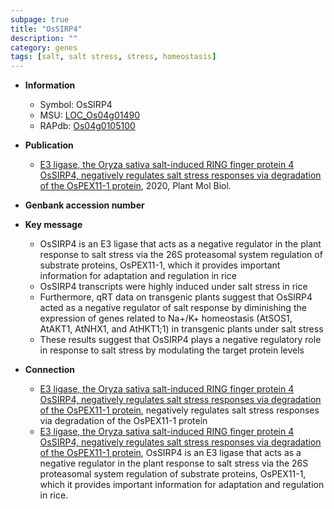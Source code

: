 ```yaml
---
subpage: true
title: "OsSIRP4"
description: ""
category: genes
tags: [salt, salt stress, stress, homeostasis]
---
```


* **Information**  
    + Symbol: OsSIRP4  
    + MSU: [LOC_Os04g01490](http://rice.plantbiology.msu.edu/cgi-bin/ORF_infopage.cgi?orf=LOC_Os04g01490)  
    + RAPdb: [Os04g0105100](http://rapdb.dna.affrc.go.jp/viewer/gbrowse_details/irgsp1?name=Os04g0105100)  

* **Publication**  
    + [E3 ligase, the Oryza sativa salt-induced RING finger protein 4 OsSIRP4, negatively regulates salt stress responses via degradation of the OsPEX11-1 protein](http://www.ncbi.nlm.nih.gov/pubmed?term=E3+ligase,+the+Oryza+sativa+salt-induced+RING+finger+protein+4+OsSIRP4,+negatively+regulates+salt+stress+responses+via+degradation+of+the+OsPEX11-1+protein%5BTitle%5D), 2020, Plant Mol Biol.

* **Genbank accession number**  

* **Key message**  
    + OsSIRP4 is an E3 ligase that acts as a negative regulator in the plant response to salt stress via the 26S proteasomal system regulation of substrate proteins, OsPEX11-1, which it provides important information for adaptation and regulation in rice
    + OsSIRP4 transcripts were highly induced under salt stress in rice
    + Furthermore, qRT data on transgenic plants suggest that OsSIRP4 acted as a negative regulator of salt response by diminishing the expression of genes related to Na+/K+ homeostasis (AtSOS1, AtAKT1, AtNHX1, and AtHKT1;1) in transgenic plants under salt stress
    + These results suggest that OsSIRP4 plays a negative regulatory role in response to salt stress by modulating the target protein levels

* **Connection**  
    + [E3 ligase, the Oryza sativa salt-induced RING finger protein 4 OsSIRP4, negatively regulates salt stress responses via degradation of the OsPEX11-1 protein](OsSIRP4), negatively regulates salt stress responses via degradation of the OsPEX11-1 protein
    + [E3 ligase, the Oryza sativa salt-induced RING finger protein 4 OsSIRP4, negatively regulates salt stress responses via degradation of the OsPEX11-1 protein](http://www.ncbi.nlm.nih.gov/pubmed?term=E3+ligase,+the+Oryza+sativa+salt-induced+RING+finger+protein+4+OsSIRP4,+negatively+regulates+salt+stress+responses+via+degradation+of+the+OsPEX11-1+protein%5BTitle%5D), OsSIRP4 is an E3 ligase that acts as a negative regulator in the plant response to salt stress via the 26S proteasomal system regulation of substrate proteins, OsPEX11-1, which it provides important information for adaptation and regulation in rice.



